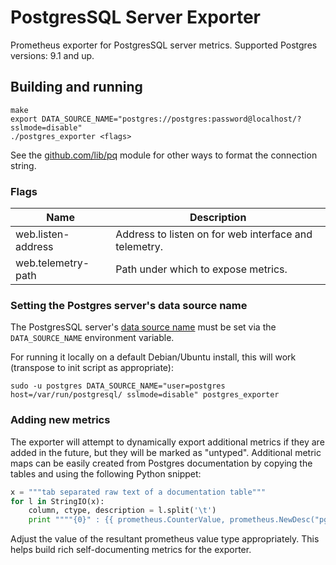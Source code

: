 # PostgresSQL Server Exporter

Prometheus exporter for PostgresSQL server metrics.
Supported Postgres versions: 9.1 and up.

## Building and running

    make
    export DATA_SOURCE_NAME="postgres://postgres:password@localhost/?sslmode=disable"
    ./postgres_exporter <flags>

See the [github.com/lib/pq](http://github.com/lib/pq) module for other ways to format the connection string.

### Flags

Name               | Description
-------------------|------------
web.listen-address | Address to listen on for web interface and telemetry.
web.telemetry-path | Path under which to expose metrics.

### Setting the Postgres server's data source name

The PostgresSQL server's [data source name](http://en.wikipedia.org/wiki/Data_source_name)
must be set via the `DATA_SOURCE_NAME` environment variable.

For running it locally on a default Debian/Ubuntu install, this will work (transpose to init script as appropriate):

    sudo -u postgres DATA_SOURCE_NAME="user=postgres host=/var/run/postgresql/ sslmode=disable" postgres_exporter

### Adding new metrics

The exporter will attempt to dynamically export additional metrics if they are added in the
future, but they will be marked as "untyped". Additional metric maps can be easily created
from Postgres documentation by copying the tables and using the following Python snippet:

```python
x = """tab separated raw text of a documentation table"""
for l in StringIO(x):
    column, ctype, description = l.split('\t')
    print """"{0}" : {{ prometheus.CounterValue, prometheus.NewDesc("pg_stat_database_{0}", "{2}", nil, nil) }}, """.format(column.strip(), ctype, description.strip())
```
Adjust the value of the resultant prometheus value type appropriately. This helps build
rich self-documenting metrics for the exporter.

